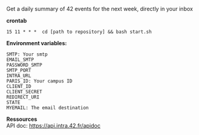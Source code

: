 Get a daily summary of 42 events for the next week, directly in your inbox

**crontab**
```shell
15 11 * * *  cd [path to repository] && bash start.sh
```

**Environment variables:**


```shell
SMTP: Your smtp
EMAIL_SMTP
PASSWORD_SMTP
SMTP_PORT
INTRA_URL
PARIS_ID: Your campus ID
CLIENT_ID
CLIENT_SECRET
REDIRECT_URI
STATE
MYEMAIL: The email destination
```

**Ressources**<br/>
API doc: https://api.intra.42.fr/apidoc
